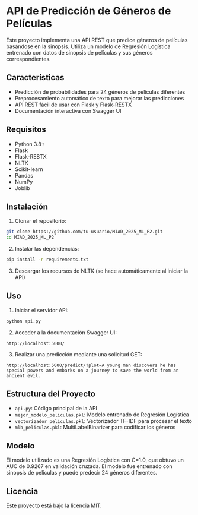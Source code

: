 # API de Predicción de Géneros de Películas

Este proyecto implementa una API REST que predice géneros de películas basándose en la sinopsis. Utiliza un modelo de Regresión Logística entrenado con datos de sinopsis de películas y sus géneros correspondientes.

## Características

- Predicción de probabilidades para 24 géneros de películas diferentes
- Preprocesamiento automático de texto para mejorar las predicciones
- API REST fácil de usar con Flask y Flask-RESTX
- Documentación interactiva con Swagger UI

## Requisitos

- Python 3.8+
- Flask
- Flask-RESTX
- NLTK
- Scikit-learn
- Pandas
- NumPy
- Joblib

## Instalación

1. Clonar el repositorio:
```bash
git clone https://github.com/tu-usuario/MIAD_2025_ML_P2.git
cd MIAD_2025_ML_P2
```

2. Instalar las dependencias:
```bash
pip install -r requirements.txt
```

3. Descargar los recursos de NLTK (se hace automáticamente al iniciar la API)

## Uso

1. Iniciar el servidor API:
```bash
python api.py
```

2. Acceder a la documentación Swagger UI:
```
http://localhost:5000/
```

3. Realizar una predicción mediante una solicitud GET:
```
http://localhost:5000/predict/?plot=A young man discovers he has special powers and embarks on a journey to save the world from an ancient evil.
```

## Estructura del Proyecto

- `api.py`: Código principal de la API
- `mejor_modelo_peliculas.pkl`: Modelo entrenado de Regresión Logística
- `vectorizador_peliculas.pkl`: Vectorizador TF-IDF para procesar el texto
- `mlb_peliculas.pkl`: MultiLabelBinarizer para codificar los géneros

## Modelo

El modelo utilizado es una Regresión Logística con C=1.0, que obtuvo un AUC de 0.9267 en validación cruzada. El modelo fue entrenado con sinopsis de películas y puede predecir 24 géneros diferentes.

## Licencia

Este proyecto está bajo la licencia MIT.
